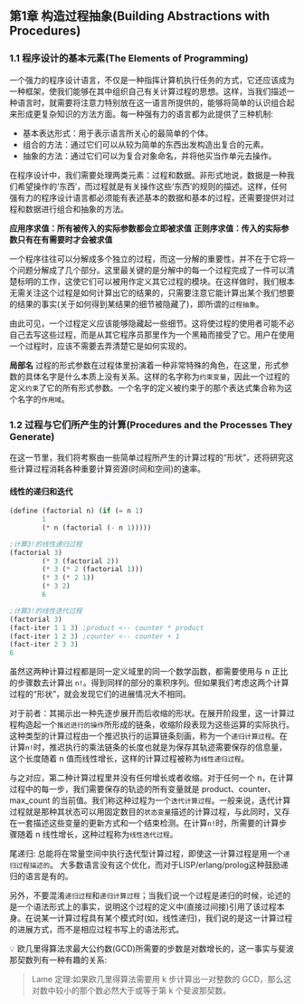 ## 第1章 构造过程抽象(Building Abstractions with Procedures)
### 1.1 程序设计的基本元素(The Elements of Programming)

一个强力的程序设计语言，不仅是一种指挥计算机执行任务的方式，它还应该成为一种框架，使我们能够在其中组织自己有关计算过程的思想。这样，当我们描述一种语言时，就需要将注意力特别放在这一语言所提供的，能够将简单的认识组合起来形成更复杂知识的方法方面。每一种强有力的语言都为此提供了三种机制: 
* 基本表达形式：用于表示语言所关心的最简单的个体。
* 组合的方法：通过它们可以从较为简单的东西出发构造出复合的元素。
* 抽象的方法：通过它们可以为复合对象命名，并将他买当作单元去操作。

在程序设计中，我们需要处理两类元素：过程和数据。非形式地说，数据是一种我们希望操作的‘东西’，而过程就是有关操作这些‘东西’的规则的描述。这样，任何强有力的程序设计语言都必须能有表述基本的数据和基本的过程，还需要提供对过程和数据进行组合和抽象的方法。

**应用序求值：所有被传入的实际参数都会立即被求值**
**正则序求值：传入的实际参数只有在有需要时才会被求值**

一个程序往往可以分解成多个独立的过程，而这一分解的重要性，并不在于它将一个问题分解成了几个部分。这里最关键的是分解中的每一个过程完成了一件可以清楚标明的工作，这使它们可以被用作定义其它过程的模块。在这样做时，我们根本无需关注这个过程是如何计算出它的结果的，只需要注意它能计算出某个我们想要的结果的事实(关于如何得到某结果的细节被隐藏了)，即所谓的`过程抽象`。

由此可见，一个过程定义应该能够隐藏起一些细节。这将使过程的使用者可能不必自己去写这些过程，而是从其它程序员那里作为一个黑箱而接受了它。用户在使用一个过程时，应该不需要去弄清楚它是如何实现的。

**局部名**
过程的形式参数在过程体里扮演着一种非常特殊的角色，在这里，形式参数的具体名字是什么本质上没有关系。这样的名字称为`约束变量`，因此一个过程的定义`约束`了它的所有形式参数。一个名字的定义被约束于的那个表达式集合称为这个名字的`作用域`。



### 1.2 过程与它们所产生的计算(Procedures and the Processes They Generate)

在这一节里，我们将考察由一些简单过程所产生的计算过程的“形状”，还将研究这些计算过程消耗各种重要计算资源(时间和空间)的速率。

#### 线性的递归和迭代

```scheme
(define (factorial n) (if (= n 1)
        1
        (* n (factorial (- n 1)))))
```
```scheme
;计算3!的线性递归过程
(factorial 3)
        (* 3 (factorial 2))
        (* 3 (* 2 (factorial 1)))
        (* 3 (* 2 1))
        (* 3 2)
        6
```

```scheme
;计算3!的线性迭代过程
(factorial 3)
(fact-iter 1 1 3) ;product <-- counter * product
(fact-iter 1 2 3) ;counter <-- counter + 1
(fact-iter 2 3 3)
6
```

虽然这两种计算过程都是同一定义域里的同一个数学函数，都需要使用与 n 正比的步骤数去计算出 `n!`。得到同样的部分的乘积序列。但如果我们考虑这两个计算过程的“形状”，就会发现它们的进展情况大不相同。

对于前者：其揭示出一种先逐步展开而后收缩的形状。在展开阶段里，这一计算过程构造起一个`推迟进行的操作`所形成的链条，收缩阶段表现为这些运算的实际执行。这种类型的计算过程由一个推迟执行的运算链条刻画，称为一个`递归计算过程`。在计算`n!`时，推迟执行的乘法链条的长度也就是为保存其轨迹需要保存的信息量，这个长度随着 n 值而线性增长，这样的计算过程被称为`线性递归过程`。

与之对应，第二种计算过程里并没有任何增长或者收缩。对于任何一个 n，在计算过程中的每一步，我们需要保存的轨迹的所有变量就是 product、counter、max_count 的当前值。我们称这种过程为一个`迭代计算过程`。一般来说，迭代计算过程就是那种其状态可以用固定数目的`状态变量`描述的计算过程，与此同时，又存在一套描述这些变量的更新方式和一个结束检测。在计算`n!`时，所需要的计算步骤随着 n 线性增长，这种过程称为`线性迭代过程`。

尾递归: 总能将在常量空间中执行迭代型计算过程，即使这一计算过程是用一个`递归过程描述的`。
大多数语言没有这个优化，而对于LISP/erlang/prolog这种鼓励递归的语言是有的。

另外，不要混淆`递归过程`和`递归计算过程`；当我们说一个过程是递归的时候，论述的是一个语法形式上的事实，说明这个过程的定义中(直接过间接)引用了该过程本身。在说某一计算过程具有某个模式时(如，线性递归)，我们说的是这一计算过程的进展方式，而不是相应过程书写上的语法形式。

💡 欧几里得算法求最大公约数(GCD)所需要的步数是对数增长的，这一事实与斐波那契数列有一种有趣的关系: 
> Lame 定理:如果欧几里得算法需要用 k 步计算出一对整数的 GCD，那么这对数中较小的那个数必然大于或等于第 k 个斐波那契数。






